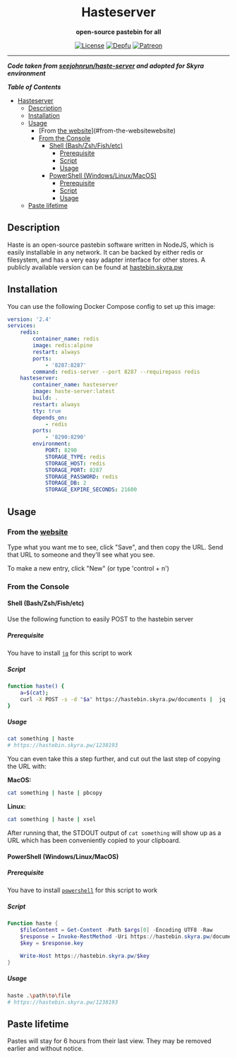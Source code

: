 <div align="center">

# Hasteserver

**open-source pastebin for all**

[![License](https://img.shields.io/github/license/skyra-project/docker-images?logo=github&maxAge=3600&style=flat-square)](https://github.com/skyra-project/docker-images/blob/main/LICENSE.md)
[![Depfu](https://badges.depfu.com/badges/1fa296942ce74ea50e813495d4fc3343/count.svg)](https://depfu.com/github/skyra-project/docker-images?project_id=23823)
[![Patreon](https://img.shields.io/badge/donate-patreon-F96854.svg?logo=patreon)](https://donate.skyra.pw/patreon)

</div>

---

**_Code taken from [seejohnrun/haste-server](https://github.com/seejohnrun/haste-server) and adopted for Skyra environment_**

**_Table of Contents_**

-   [Hasteserver](#hasteserver)
    -   [Description](#description)
    -   [Installation](#installation)
    -   [Usage](#usage)
        -   [From [the website][website]](#from-the-websitewebsite)
        -   [From the Console](#from-the-console)
            -   [Shell (Bash/Zsh/Fish/etc)](#shell-bashzshfishetc)
                -   [Prerequisite](#prerequisite)
                -   [Script](#script)
                -   [Usage](#usage-1)
            -   [PowerShell (Windows/Linux/MacOS)](#powershell-windowslinuxmacos)
                -   [Prerequisite](#prerequisite-1)
                -   [Script](#script-1)
                -   [Usage](#usage-2)
    -   [Paste lifetime](#paste-lifetime)

## Description

Haste is an open-source pastebin software written in NodeJS, which is easily installable in any network. It can be backed by either redis or filesystem, and has a very easy adapter interface for other stores. A publicly available version can be found at [hastebin.skyra.pw][website]

## Installation

You can use the following Docker Compose config to set up this image:

```yaml
version: '2.4'
services:
    redis:
        container_name: redis
        image: redis:alpine
        restart: always
        ports:
            - '8287:8287'
        command: redis-server --port 8287 --requirepass redis
    hasteserver:
        container_name: hasteserver
        image: haste-server:latest
        build: .
        restart: always
        tty: true
        depends_on:
            - redis
        ports:
            - '8290:8290'
        environment:
            PORT: 8290
            STORAGE_TYPE: redis
            STORAGE_HOST: redis
            STORAGE_PORT: 8287
            STORAGE_PASSWORD: redis
            STORAGE_DB: 2
            STORAGE_EXPIRE_SECONDS: 21600
```

## Usage

### From the [website]

Type what you want me to see, click "Save", and then copy the URL. Send that
URL to someone and they'll see what you see.

To make a new entry, click "New" (or type 'control + n')

### From the Console

#### Shell (Bash/Zsh/Fish/etc)

Use the following function to easily POST to the hastebin server

##### Prerequisite

You have to install [`jq`](https://stedolan.github.io/jq/) for this script to work

##### Script

```sh
function haste() {
    a=$(cat);
    curl -X POST -s -d "$a" https://hastebin.skyra.pw/documents |  jq --raw-output '.key' | { read key; echo "https://hastebin.skyra.pw/${key}"; }
}
```

##### Usage

```sh
cat something | haste
# https://hastebin.skyra.pw/1238193
```

You can even take this a step further, and cut out the last step of copying the
URL with:

**MacOS:**

```sh
cat something | haste | pbcopy
```

**Linux:**

```sh
cat something | haste | xsel
```

After running that, the STDOUT output of `cat something` will show up as a URL
which has been conveniently copied to your clipboard.

#### PowerShell (Windows/Linux/MacOS)

##### Prerequisite

You have to install [`powershell`](https://github.com/PowerShell/powershell/releases/latest) for this script to work

##### Script

```ps1
Function haste {
	$fileContent = Get-Content -Path $args[0] -Encoding UTF8 -Raw
	$response = Invoke-RestMethod -Uri https://hastebin.skyra.pw/documents -Method POST -Body $fileContent
	$key = $response.key

	Write-Host https://hastebin.skyra.pw/$key
}
```

##### Usage

```sh
haste .\path\to\file
# https://hastebin.skyra.pw/1238193
```

## Paste lifetime

Pastes will stay for 6 hours from their last view. They may be removed earlier
and without notice.

[website]: http://hastebin.skyra.pw
